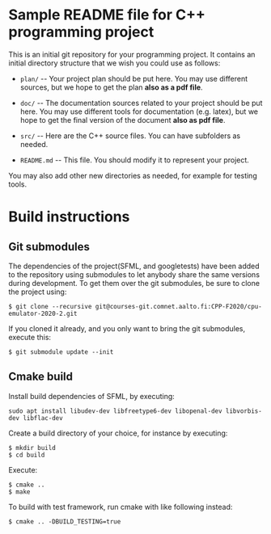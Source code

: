 # Sample README file for C++ programming project

This is an initial git repository for your programming project.
It contains an initial directory structure that we wish you could
use as follows:

  * `plan/` -- Your project plan should be put here. You may use different sources,
    but we hope to get the plan **also as a pdf file**.

  * `doc/` -- The documentation sources related to your project should be put here.
    You may use different tools for documentation (e.g. latex),
    but we hope to get the final version of the document
    **also as pdf file**.

  * `src/` -- Here are the C++ source files. You can have subfolders as needed.

  * `README.md` -- This file. You should modify it to represent
    your project.

You may also add other new directories as needed, for example
for testing tools.

# Build instructions

## Git submodules

The dependencies of the project(SFML, and googletests) have been
added to the repository using submodules to let anybody share
the same versions during development. To get them over the git
submodules, be sure to clone the project using:
```
$ git clone --recursive git@courses-git.comnet.aalto.fi:CPP-F2020/cpu-emulator-2020-2.git
```
If you cloned it already, and you only want to bring the git
submodules, execute this:
```
$ git submodule update --init
```
## Cmake build

Install build dependencies of SFML, by executing:
```
sudo apt install libudev-dev libfreetype6-dev libopenal-dev libvorbis-dev libflac-dev
```
Create a build directory of your choice, for instance by executing:
```
$ mkdir build
$ cd build
```
Execute:
```
$ cmake ..
$ make
```
To build with test framework, run cmake with like following instead:
```
$ cmake .. -DBUILD_TESTING=true
```
